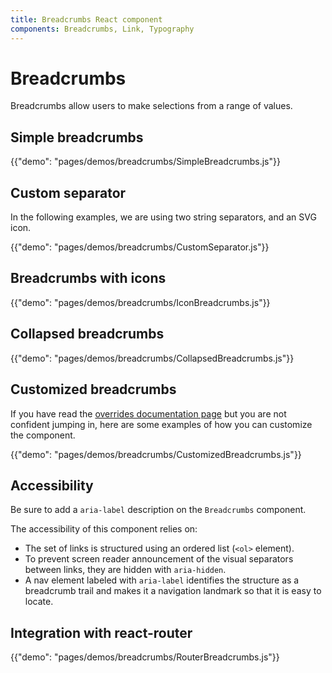 ```yaml
---
title: Breadcrumbs React component
components: Breadcrumbs, Link, Typography
---
```


# Breadcrumbs

<p class="description">Breadcrumbs allow users to make selections from a range of values.</p>

## Simple breadcrumbs

{{"demo": "pages/demos/breadcrumbs/SimpleBreadcrumbs.js"}}

## Custom separator

In the following examples, we are using two string separators, and an SVG icon.

{{"demo": "pages/demos/breadcrumbs/CustomSeparator.js"}}

## Breadcrumbs with icons

{{"demo": "pages/demos/breadcrumbs/IconBreadcrumbs.js"}}

## Collapsed breadcrumbs

{{"demo": "pages/demos/breadcrumbs/CollapsedBreadcrumbs.js"}}

## Customized breadcrumbs

If you have read the [overrides documentation page](/customization/overrides/)
but you are not confident jumping in, here are some examples of how you can customize the component.

{{"demo": "pages/demos/breadcrumbs/CustomizedBreadcrumbs.js"}}

## Accessibility

Be sure to add a `aria-label` description on the `Breadcrumbs` component.

The accessibility of this component relies on:

- The set of links is structured using an ordered list (`<ol>` element).
- To prevent screen reader announcement of the visual separators between links, they are hidden with `aria-hidden`.
- A nav element labeled with `aria-label` identifies the structure as a breadcrumb trail and makes it a navigation landmark so that it is easy to locate.

## Integration with react-router

{{"demo": "pages/demos/breadcrumbs/RouterBreadcrumbs.js"}}
